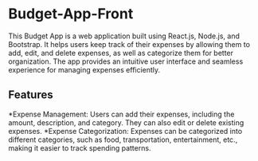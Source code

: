 # Budget-App-Front

This Budget App is a web application built using React.js, Node.js, and Bootstrap. It helps users keep track of their expenses by allowing them to add, edit, and delete expenses, as well as categorize them for better organization. The app provides an intuitive user interface and seamless experience for managing expenses efficiently.

## Features
*Expense Management: Users can add their expenses, including the amount, description, and category. They can also edit or delete existing expenses.
*Expense Categorization: Expenses can be categorized into different categories, such as food, transportation, entertainment, etc., making it easier to track spending patterns.
